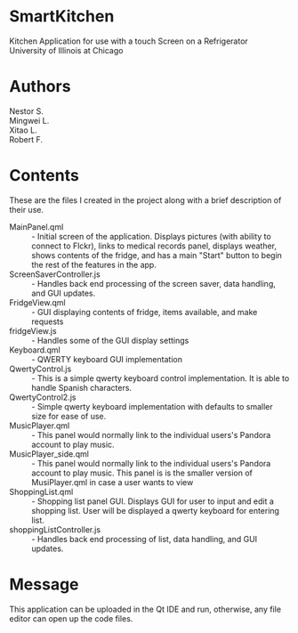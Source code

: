 SmartKitchen
============

Kitchen Application for use with a touch Screen on a Refrigerator<br>
University of Illinois at Chicago

Authors
=======

Nestor S.<br>
Mingwei L.<br>
Xitao L.<br>
Robert F.<br>

Contents
========


These are the files I created in the project along with a brief description of their use.

<dl>
<dt>MainPanel.qml</dt> <dd>- Initial screen of the application. Displays pictures (with ability to connect to Flckr), links to medical records panel, displays weather, shows contents of the fridge, and has a main "Start" button to begin the rest of the features in the app.</dd>
<dt>ScreenSaverController.js</dt> <dd>- Handles back end processing of the screen saver, data handling, and GUI updates.</dd>
<dt>FridgeView.qml</dt> <dd>- GUI displaying contents of fridge, items available, and make requests</dd>
<dt>fridgeView.js</dt> <dd>- Handles some of the GUI display settings</dd>
<dt>Keyboard.qml</dt><dd>- QWERTY keyboard GUI implementation</dd>
<dt>QwertyControl.js</dt><dd>- This is a simple qwerty keyboard control implementation. It is able to handle Spanish characters.</dd>
<dt>QwertyControl2.js</dt> <dd>- Simple qwerty keyboard implementation with defaults to smaller size for ease of use.</dd>
<dt>MusicPlayer.qml</dt><dd>- This panel would normally link to the individual users's Pandora account to play music. </dd>
<dt>MusicPlayer_side.qml</dt><dd>- This panel would normally link to the individual users's Pandora account to play music. This panel is is the smaller version of MusiPlayer.qml in case a user wants to view</dd>
<dt>ShoppingList.qml</dt><dd>- Shopping list panel GUI. Displays GUI for user to input and edit a shopping list. User will be displayed a qwerty keyboard for entering list.</dd>
<dt>shoppingListController.js</dt><dd>- Handles back end processing of list, data handling, and GUI updates.</dd>
</dl>


Message
=======

This application can be uploaded in the Qt IDE and run, otherwise, any file editor can open up the code files.
